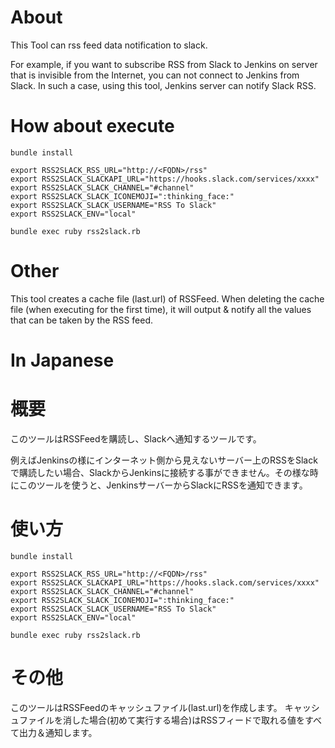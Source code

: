 # About
This Tool can rss feed data notification to slack.


For example, if you want to subscribe RSS from Slack to Jenkins on server that is invisible from the Internet, you can not connect to Jenkins from Slack. In such a case, using this tool, Jenkins server can notify Slack RSS.

# How about execute

```
bundle install

export RSS2SLACK_RSS_URL="http://<FQDN>/rss"
export RSS2SLACK_SLACKAPI_URL="https://hooks.slack.com/services/xxxx"
export RSS2SLACK_SLACK_CHANNEL="#channel"
export RSS2SLACK_SLACK_ICONEMOJI=":thinking_face:"
export RSS2SLACK_SLACK_USERNAME="RSS To Slack"
export RSS2SLACK_ENV="local"

bundle exec ruby rss2slack.rb
```

# Other

This tool creates a cache file (last.url) of RSSFeed.
When deleting the cache file (when executing for the first time), it will output & notify all the values that can be taken by the RSS feed.

# In Japanese
# 概要
このツールはRSSFeedを購読し、Slackへ通知するツールです。

例えばJenkinsの様にインターネット側から見えないサーバー上のRSSをSlackで購読したい場合、SlackからJenkinsに接続する事ができません。その様な時にこのツールを使うと、JenkinsサーバーからSlackにRSSを通知できます。


# 使い方

```
bundle install

export RSS2SLACK_RSS_URL="http://<FQDN>/rss"
export RSS2SLACK_SLACKAPI_URL="https://hooks.slack.com/services/xxxx"
export RSS2SLACK_SLACK_CHANNEL="#channel"
export RSS2SLACK_SLACK_ICONEMOJI=":thinking_face:"
export RSS2SLACK_SLACK_USERNAME="RSS To Slack"
export RSS2SLACK_ENV="local"

bundle exec ruby rss2slack.rb
```

# その他
このツールはRSSFeedのキャッシュファイル(last.url)を作成します。
キャッシュファイルを消した場合(初めて実行する場合)はRSSフィードで取れる値をすべて出力＆通知します。

